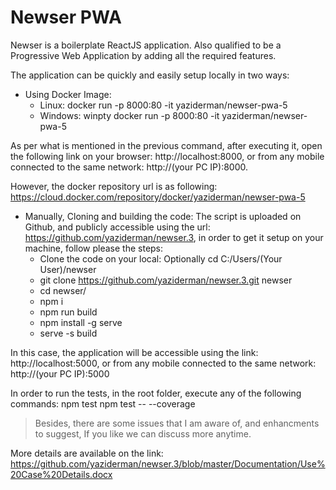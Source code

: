 # Newser PWA


Newser is a boilerplate ReactJS application. Also qualified to be a Progressive Web Application by adding all the required features.

The application can be quickly and easily setup locally in two ways:

* Using Docker Image:
  * Linux:  docker run -p 8000:80 -it yaziderman/newser-pwa-5
  * Windows: winpty docker run -p 8000:80 -it yaziderman/newser-pwa-5

As per what is mentioned in the previous command, after executing it, open the following link on your browser: http://localhost:8000, or from any mobile connected to the same network: http://(your PC IP):8000.

However, the docker repository url is as following: https://cloud.docker.com/repository/docker/yaziderman/newser-pwa-5

* Manually, Cloning and building the code:
The script is uploaded on Github, and publicly accessible using the url: https://github.com/yaziderman/newser.3, in order to get it setup on your machine, follow please the steps:
   * Clone the code on your local:
Optionally cd C:/Users/(Your User)/newser
   * git clone https://github.com/yaziderman/newser.3.git newser
   * cd newser/
   * npm i
   * npm run build
   * npm install -g serve <If not already installed>
   * serve -s build


In this case, the application will be accessible using the link: http://localhost:5000, or from any mobile connected to the same network: http://(your PC IP):5000

In order to run the tests, in the root folder, execute any of the following commands:
npm test
npm test -- --coverage

> Besides, there are some issues that I am aware of, and enhancments to suggest, If you like we can discuss more anytime.

More details are available on the link: 
https://github.com/yaziderman/newser.3/blob/master/Documentation/Use%20Case%20Details.docx
